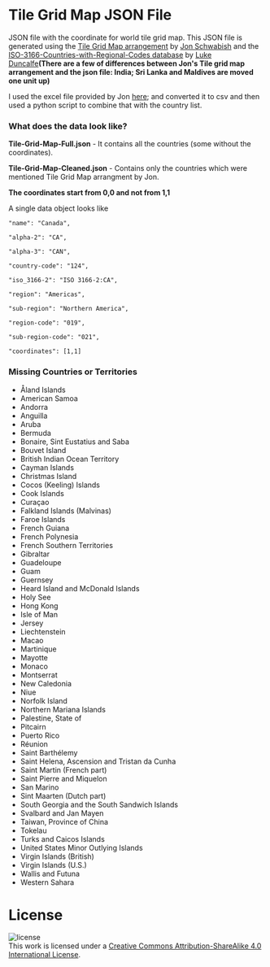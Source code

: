 # Tile Grid Map JSON File
JSON file with the coordinate for world tile grid map. This JSON file is generated using the [Tile Grid Map arrangement](https://policyviz.com/2017/10/12/the-world-tile-grid-map/) by [Jon Schwabish](https://twitter.com/jschwabish) and the [ISO-3166-Countries-with-Regional-Codes database](https://github.com/lukes/ISO-3166-Countries-with-Regional-Codes) by [Luke Duncalfe](https://github.com/lukes)**(There are a few of differences between Jon's Tile grid map arrangement and the json file: India; Sri Lanka and Maldives are moved one unit up)**

I used the excel file provided by Jon [here](http://policyviz.com/wp-content/uploads/2017/10/PolicyViz_WorldTGM.xlsx); and converted it to csv and then used a python script to combine that with the country list.

### What does the data look like?
**Tile-Grid-Map-Full.json** - It contains all the countries (some without the coordinates).

**Tile-Grid-Map-Cleaned.json** - Contains only the countries which were mentioned Tile Grid Map arrangment by Jon.

**The coordinates start from 0,0 and not from 1,1**

A single data object looks like

    "name": "Canada",
    
    "alpha-2": "CA",
    
    "alpha-3": "CAN",
    
    "country-code": "124",
    
    "iso_3166-2": "ISO 3166-2:CA",
    
    "region": "Americas",
    
    "sub-region": "Northern America",
   
    "region-code": "019",
    
    "sub-region-code": "021",
    
    "coordinates": [1,1]

### Missing Countries or Territories
* Åland Islands
* American Samoa
* Andorra
* Anguilla
* Aruba
* Bermuda
* Bonaire, Sint Eustatius and Saba
* Bouvet Island
* British Indian Ocean Territory
* Cayman Islands
* Christmas Island
* Cocos (Keeling) Islands
* Cook Islands
* Curaçao
* Falkland Islands (Malvinas)
* Faroe Islands
* French Guiana
* French Polynesia
* French Southern Territories
* Gibraltar
* Guadeloupe
* Guam
* Guernsey
* Heard Island and McDonald Islands
* Holy See
* Hong Kong
* Isle of Man
* Jersey
* Liechtenstein
* Macao
* Martinique
* Mayotte
* Monaco
* Montserrat
* New Caledonia
* Niue
* Norfolk Island
* Northern Mariana Islands
* Palestine, State of
* Pitcairn
* Puerto Rico
* Réunion
* Saint Barthélemy
* Saint Helena, Ascension and Tristan da Cunha
* Saint Martin (French part)
* Saint Pierre and Miquelon
* San Marino
* Sint Maarten (Dutch part)
* South Georgia and the South Sandwich Islands
* Svalbard and Jan Mayen
* Taiwan, Province of China
* Tokelau
* Turks and Caicos Islands
* United States Minor Outlying Islands
* Virgin Islands (British)
* Virgin Islands (U.S.)
* Wallis and Futuna
* Western Sahara

# License
![license](https://i.creativecommons.org/l/by-sa/4.0/88x31.png)  
This work is licensed under a [Creative Commons Attribution-ShareAlike 4.0 International License](https://creativecommons.org/licenses/by-sa/4.0/).
